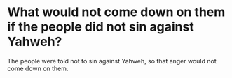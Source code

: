 # What would not come down on them if the people did not sin against Yahweh?

The people were told not to sin against Yahweh, so that anger would not come down on them. 